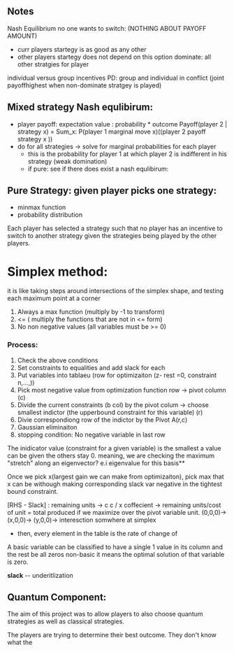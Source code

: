 ## Notes
Nash Equilibrium no one wants to switch: (NOTHING ABOUT PAYOFF AMOUNT)
- curr players startegy is as good as any other 
- other players startegy does not depend on this option
dominate: all other stratgies for player

individual versus group incentives
PD: group and individual in conflict (joint payoffhighest when non-dominate stratgey is played)

## Mixed strategy Nash equlibirum:
- player payoff: expectation value : probability * outcome
Payoff(player 2 | strategy x) = Sum_x: P(player 1 marginal move x)((player 2 payoff strategy x ))
- do for all strategies -> solve for marginal probabilities for each player
    - this is the probability for player 1  at which player 2 is indifferent in his strategy (weak domination)
    - if pure: see if there does exist a nash equlibirum:

## Pure Strategy: given player picks one strategy:
- minmax function 
- probability distribution

Each player has selected a strategy such that no player has an incentive to switch to another strategy given the strategies being played by the other players.

# Simplex method:
it is like taking steps around intersections of the simplex shape, and testing each maximum point at a corner
1. Always a max function (multiply by -1 to transform)
2. <= ( multiply the functions that are not in <= form)
3. No non negative values (all variables must be >= 0)

### Process:
1. Check the above conditions
2. Set constraints to equalities and add slack for each
3. Put variables into tablaeu (row for optimizaiton (z- rest =0, constraint n,...,))
4. Pick most negative value from optimization function row -> pivot column (c)
5. Divide the current constraints (b col) by the pivot colum -> choose smallest indictor (the upperbound constraint for this variable) (r)
6. Divie correspondiong row of the indictor by the Pivot A(r,c)
7. Gaussian eliminaiton
8. stopping condition: No negative variable in last row

The inidicator value (constraint for a given variable) is the smallest a value can be given the others stay 0. 
meaning, we are checking the maximum "stretch" along an eigenvector? e.i eigenvalue for this basis**

Once we pick x(largest gain we can make from optimizaiton), pick max that x can be withough making corresponding slack var negative
in the tightest bound constraint.

[RHS - Slack] : remaining units -> c
c / x coffecient -> remaining units/cost of unit = total produced if we maximize over the pivot variable unit.
(0,0,0)-> (x,0,0)-> (y,0,0)-> interesction somwhere at simplex
- then, every element in the table is the rate of change of 


A basic variable can be classified to have a single 1 value in its column and the rest be all zeros
non-basic it means the optimal solution of that variable is zero. 

**slack** -- underitlization 

## Quantum Component:

The aim of this project was to allow players to also choose quantum strategies as well as classical strategies. 

The players are trying to determine their best outcome. They don't know what the 

